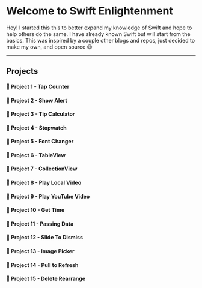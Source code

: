 Welcome to Swift Enlightenment
===================

Hey! I started this this to better expand my knowledge of Swift and hope to help others do the same. I have already known Swift but will start from the basics. This was inspired by a couple other blogs and repos, just decided to make my own, and open source :smiley:

----------


Projects
-------------

#### :star2: Project 1 - Tap Counter
#### :star2: Project 2 - Show Alert
#### :star2: Project 3 - Tip Calculator
#### :star2: Project 4 - Stopwatch
#### :star2: Project 5 - Font Changer
#### :star2: Project 6 - TableView
#### :star2: Project 7 - CollectionView
#### :star2: Project 8 - Play Local Video
#### :star2: Project 9 - Play YouTube Video
#### :star2: Project 10 - Get Time
#### :star2: Project 11 - Passing Data
#### :star2: Project 12 - Slide To Dismiss
#### :star2: Project 13 - Image Picker
#### :star2: Project 14 - Pull to Refresh
#### :star2: Project 15 - Delete Rearrange